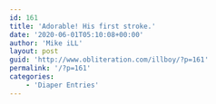 ```yaml
---
id: 161
title: 'Adorable! His first stroke.'
date: '2020-06-01T05:10:08+00:00'
author: 'Mike iLL'
layout: post
guid: 'http://www.obliteration.com/illboy/?p=161'
permalink: '/?p=161'
categories:
    - 'Diaper Entries'
---
```


